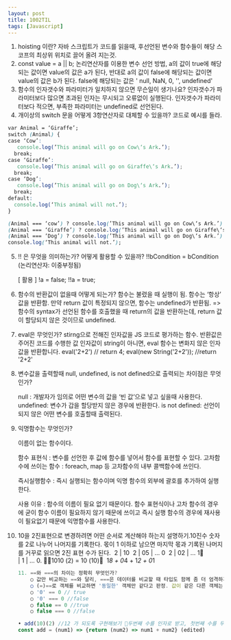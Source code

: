 ```yaml
---
layout: post
title: 1002TIL
tags: [Javascript]
---
```


1. hoisting 이란?
   자바 스크립트가 코드를 읽을때, 후선언된 변수와 함수들이 해당 스코프의 
   최상위 위치로 끌어 올려 지는것.
2. const value = a || b;
   논리연산자를 이용한 변수 선언 방법, a의 값이 true에 해당되는 값이면 value의 값은 a가 된다,
   반대로 a의 값이 false에 해당되는 값이면 value의 값은 b가 된다. 
   false에 해당되는 값은 ' null, NaN, 0, '', undefined'
3. 함수의 인자갯수와 파라미터가 일치하지 않으면 무슨일이 생기나요?
   인자갯수가 파라미터보다 많으면 초과된 인자는 무시되고 오류없이 실행된다.
   인자갯수가 파라미터보다 적으면, 부족한 파라미터는 undefined로 선언된다.
4. 개이상의 switch 문을 어떻게 3항연산자로 대체할 수 있을까? 코드로 예시를 들라.

```css
var Animal = ‘Giraffe’;
switch (Animal) {
case ‘Cow’:
   console.log(’This animal will go on Cow\‘s Ark.’);
  break;
case ‘Giraffe’:
   console.log(’This animal will go on Giraffe\‘s Ark.’);
  break;
case ‘Dog’:
   console.log(’This animal will go on Dog\‘s Ark.’);
  break;
default:
  console.log(‘This animal will not.’);
}

(Animal === ‘cow’) ? console.log(’This animal will go on Cow\‘s Ark.’) :
(Animal === ‘Giraffe’) ? console.log(’This animal will go on Giraffe\‘s Ark.’) :
(Animal === ‘Dog’) ? console.log(’This animal will go on Dog\‘s Ark.’) :
console.log(‘This animal will not.’);
```

5. !! 은 무엇을 의미하는가? 어떻게 활용할 수 있을까?
   !!bCondition  = bCondition (논리연산자: 이중부정됨)

   [ 활용 ]
   !a = false;
   !!a = true;

6. 함수의 반환값이 없을때 어떻게 되는가?
   함수는 불렸을 때 실행이 됨.
   함수는 ‘항상’ 값을 반환함.
   만약 return 값이 특정되지 않으면, 함수는 undefined가 반환됨.
   => 함수의 syntax가 선언된 함수를 호출했을 때
   return의 값을 반환하는데, return 값이 할당되지 않은 것이므로
   undefined.

7. eval은 무엇인가?
   stirng으로 전해진 인자값을 JS 코드로 평가하는 함수. 반환값은 주어진 코드를 수행한 값
   인자값이 string이 아니면, eval 함수는 변화지 않은 인자값을 반환합니다.
   eval('2+2') // return 4;
   eval(new String('2+2')); //return '2+2'

8. 변수값을 출력할때 null, undefined, is not defined으로 출력되는 차이점은 무엇인가?

   null : 개발자가 임의로 어떤 변수의 값을 ‘빈 값’으로 넣고 싶을때 사용한다.
   undefined: 변수가 갑을 할당받지 않은 경우에 반환한다.
   is not defined: 선언이 되지 않은 어떤 변수를 호출할때 출력된다.

9. 익명함수는 무엇인가?

   이름이 없는 함수이다.

   함수 표현식 : 변수를 선언한 후 값에 함수를 넣어서 함수를 표현할 수 있다.
   고차함수에 쓰이는 함수 : foreach, map 등 고차함수의 내부 콜백함수에 쓰인다.

   즉시실행함수 : 즉시 실행되는 함수이며 익명 함수의 외부에 괄호를 추가하여 실행한다.

   사용 이유 : 함수의 이름이 필요 없기 때문이다. 함수 표현식이나 고차 함수의 경우에 굳이 함수 이름이 필요하지 않기 때문에 쓰이고 즉시 실행 함수의 경우에 재사용이 필요없기 때문에 익명함수를 사용한다.

10. 10을 2진표현으로 변경하려면 어떤 순서로 계산해야 하는지 설명하기.
    ​    10진수 숫자를 2로 나누어 나머지를 기록한다. 몫이 1 이하로 남으면 마지막 몫과 기록된 나머지를 거꾸로 읽으면 2진 표현 수가 된다.
    ​        2 | 10
    ​        2 | 05 | … 0
    ​        2 | 02 | … 1  
    ​            |  1 | … 0. 1010 (2) = 10 (10)
    ​        1*8 + 0*4 + 1*2 + 0*1

    ```javascript css
    11. ==와 ===의 차이는 정확히 무엇인가?
        ○ 값만 비교하는 ==와 달리, ===은 데이터를 비교할 때 타입도 함께 좀 더 엄격하게 비교한다.
        ○ (=)==로 객체를 비교하면 '동일한' 객체만 같다고 판정. 값이 같은 다른 객체는 false.
        ○ '0' == 0 // true
        ○ '0' === 0 //false
        ○ false == 0 //true
        ○ false === 0 //false
    
    • add(10)(2) //12 가 되도록 구현해보기 두번째 수를 인자로 받고, 첫번째 수를 두번째 수에 더해주는 함수를 반환하도록 함수 add를 만든다
    const add = (num1) => {return (num2) => num1 + num2} (edited)
    ```

